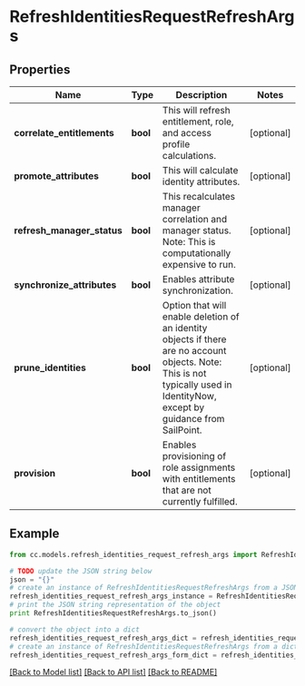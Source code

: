 # RefreshIdentitiesRequestRefreshArgs


## Properties
Name | Type | Description | Notes
------------ | ------------- | ------------- | -------------
**correlate_entitlements** | **bool** | This will refresh entitlement, role, and access profile calculations. | [optional] 
**promote_attributes** | **bool** | This will calculate identity attributes. | [optional] 
**refresh_manager_status** | **bool** | This recalculates manager correlation and manager status. Note: This is computationally expensive to run.  | [optional] 
**synchronize_attributes** | **bool** | Enables attribute synchronization. | [optional] 
**prune_identities** | **bool** | Option that will enable deletion of an identity objects if there are no account objects. Note: This is not typically used in IdentityNow, except by guidance from SailPoint.  | [optional] 
**provision** | **bool** | Enables provisioning of role assignments with entitlements that are not currently fulfilled. | [optional] 

## Example

```python
from cc.models.refresh_identities_request_refresh_args import RefreshIdentitiesRequestRefreshArgs

# TODO update the JSON string below
json = "{}"
# create an instance of RefreshIdentitiesRequestRefreshArgs from a JSON string
refresh_identities_request_refresh_args_instance = RefreshIdentitiesRequestRefreshArgs.from_json(json)
# print the JSON string representation of the object
print RefreshIdentitiesRequestRefreshArgs.to_json()

# convert the object into a dict
refresh_identities_request_refresh_args_dict = refresh_identities_request_refresh_args_instance.to_dict()
# create an instance of RefreshIdentitiesRequestRefreshArgs from a dict
refresh_identities_request_refresh_args_form_dict = refresh_identities_request_refresh_args.from_dict(refresh_identities_request_refresh_args_dict)
```
[[Back to Model list]](../README.md#documentation-for-models) [[Back to API list]](../README.md#documentation-for-api-endpoints) [[Back to README]](../README.md)


